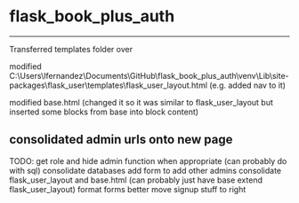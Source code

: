 # flask_book_plus_auth

-----------
Transferred templates folder over

modified
C:\Users\lfernandez\Documents\GitHub\flask_book_plus_auth\venv\Lib\site-packages\flask_user\templates\flask_user_layout.html
(e.g. added nav to it)

modified
base.html
(changed it so it was similar to flask_user_layout but inserted some blocks from base into block content)

consolidated admin urls onto new page
-----------

TODO: get role and hide admin function when appropriate (can probably do with sql)
consolidate databases
add form to add other admins
consolidate flask_user_layout and base.html  (can probably just have base extend flask_user_layout)
format forms better
move signup stuff to right
